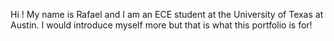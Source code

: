 Hi ! My name is Rafael and I am an ECE student at the University of Texas at Austin. I would introduce myself more but that is what this portfolio is for!

